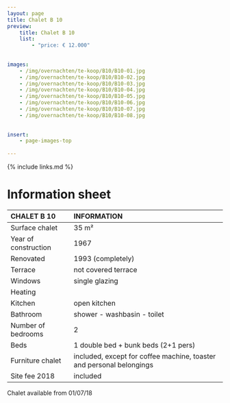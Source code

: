 ```yaml
---
layout: page
title: Chalet B 10
preview: 
    title: Chalet B 10
    list:
        - "price: € 12.000"
        
        
images:
    - /img/overnachten/te-koop/B10/B10-01.jpg
    - /img/overnachten/te-koop/B10/B10-02.jpg
    - /img/overnachten/te-koop/B10/B10-03.jpg
    - /img/overnachten/te-koop/B10/B10-04.jpg
    - /img/overnachten/te-koop/B10/B10-05.jpg
    - /img/overnachten/te-koop/B10/B10-06.jpg
    - /img/overnachten/te-koop/B10/B10-07.jpg
    - /img/overnachten/te-koop/B10/B10-08.jpg
    
    
insert:
    - page-images-top
    
---
```


{% include links.md %}



# Information sheet

CHALET B 10                | INFORMATION       | 
:---------------------------|:------------|
Surface chalet          | 35 m²
Year of construction    | 1967
Renovated               | 1993 (completely)
Terrace                      |not covered terrace 
Windows                       |single glazing
Heating          |
Kitchen                     |open kitchen
Bathroom                   |shower - washbasin - toilet
Number of bedrooms         |2
Beds            |1 double bed + bunk beds (2+1 pers)
Furniture chalet             |included, except for coffee machine, toaster and personal belongings
Site fee 2018  |included

Chalet available from 01/07/18
